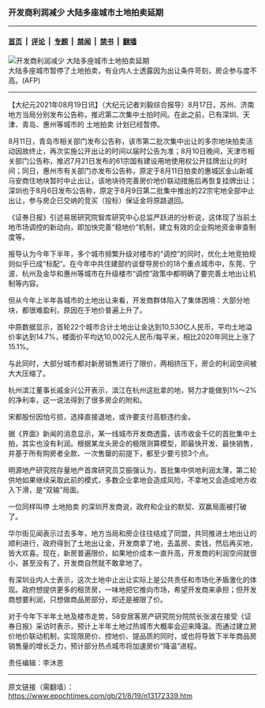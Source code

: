 ### 开发商利润减少 大陆多座城市土地拍卖延期

---

#### [首页](../../../..?n13172339) &nbsp;|&nbsp; [评论](../../../../../epoch-comment?n13172339) &nbsp;|&nbsp; [专题](../../../../../epoch-special?n13172339) &nbsp;|&nbsp; [禁闻](../../../../../epoch-news?n13172339) &nbsp;|&nbsp; [禁书](../../../../../books?n13172339) &nbsp;|&nbsp; [翻墙](https://github.com/gfw-breaker/nogfw/blob/master/README.md?n13172339)


<div><img alt="开发商利润减少 大陆多座城市土地拍卖延期" class="attachment-djy_600_400 size-djy_600_400 wp-post-image" src="https://i.epochtimes.com/assets/uploads/2014/05/1405201308251944-600x400.jpg"/>
<div class="caption">
 大陆多座城市暂停了土地拍卖，有业内人士透露因为出让条件苛刻，房企参与度不高。(AFP)
</div></div><hr/><div class="post_content" id="artbody" itemprop="articleBody">
 <!-- article content begin -->
 <p>
  【大纪元2021年08月19日讯】（大纪元记者刘毅综合报导）8月17日，苏州、济南地方当局分别发布公告称，推迟第二次集中土拍时间。在此之前，已有深圳、天津、青岛、惠州等城市的
  <ok href="https://www.epochtimes.com/gb/tag/%E5%9C%9F%E5%9C%B0%E6%8B%8D%E5%8D%96.html">
   土地拍卖
  </ok>
  计划已经暂停。
 </p>
 <p>
  8月11日，青岛市相关部门发布公告称，该市第二批次集中出让的多宗地块拍卖活动因故终止，再次实施公开出让的时间以届时公告为准；8月10日晚间，天津市相关部门公告称，推迟7月21日发布的61宗国有建设用地使用权公开挂牌出让的时间；同日，惠州市有关部门亦发布公告称，原定于8月11日拍卖的惠城区金山新城马安商住地块暂时中止出让，该地块待完善房价地价联动措施后再恢复挂牌出让；深圳也于8月6日发布公告称，原定于8月9日第二批集中推出的22宗宅地全部中止出让，参与房企已交纳的竞买（投标）保证金将原路退回。
 </p>
 <p>
  《证券日报》引述易居研究院智库研究中心总监严跃进的分析说，这体现了当前土地市场调控的新动向，即加快完善“稳地价”机制，建立有效的企业购地资金审查制度等。
 </p>
 <p>
  报导认为今年下半年，多个城市频繁升级对楼市的“调控”的同时，优化土地竞拍规则似乎已成“标配”。在今年中共住建部约谈督导房价的18个重点城市中，东莞、宁波、杭州及金华和惠州等城市在升级楼市“调控”政策中都明确了要完善土地出让机制等内容。
 </p>
 <p>
  但从今年上半年各城市的土地出让来看，开发商群体陷入了集体困境：大部分地块，都很难盈利，原因在于地价普遍上升了。
 </p>
 <p>
  中原数据显示，首轮22个城市合计土地出让金达到10,530亿人民币，平均土地溢价率达到14.7%，楼面价平均达10,002元人民币/每平米，相比2020年同比上涨了15.1%。
 </p>
 <p>
  与此同时，大部分城市都对新房销售进行了限价，两相挤压下，房企的利润空间被大大压缩了。
 </p>
 <p>
  杭州滨江董事长戚金兴公开表示，滨江在杭州这批拿的地，努力才能做到1%～2%的净利率，这一说法得到了很多房企的附和。
 </p>
 <p>
  宋都股份因怕亏损，选择直接退地，或许要支付高额违约金。
 </p>
 <p>
  据《界面》新闻的消息显示，某一线城市开发商透露，该市收金千亿的首批集中土拍，其实也没有利润。根据某龙头房企的极限测算模型，即最快开发、最快销售，并基于所有购房者全款、一次售罄的前提下，都至少要亏损3个点。
 </p>
 <p>
  明源地产研究院存量地产首席研究员艾振强认为，首批集中供地利润太薄，第二轮供地如果继续采取此前的模式，多数企业拿地会造成风险，不拿地又会造成地方收入下滑，是“双输”局面。
 </p>
 <p>
  一位同样叫停
  <ok href="https://www.epochtimes.com/gb/tag/%E5%9C%9F%E5%9C%B0%E6%8B%8D%E5%8D%96.html">
   土地拍卖
  </ok>
  的深圳开发商说，政府和企业的默契、双赢局面被打破了。
 </p>
 <p>
  华尔街见闻表示过去多年，地方当局和房企往往结成了同盟，共同推进土地出让的顺利进行，政府得到了土地出让金，开发商拿了地，去盖房、卖钱，然后再买地，皆大欢喜。现在，新房普遍限价，如果地价成本一直升高，开发商的利润空间就很小，甚至没有了，开发商自然就不敢拿地了。
 </p>
 <p>
  有深圳业内人士表示，这次土地中止出让实际上是公共责任和市场化矛盾激化的体现。政府想提供更多的租赁房，一味地把它推向市场，希望开发商来承担；但开发商想要利润，只想做商品房部分，却还是被限了价。
 </p>
 <p>
  对于今年下半年土地及楼市走势，58安居客房产研究院分院院长张波在接受《证券日报》采访时表示，预计上半年土地过热城市大概率会迎来降温。而通过建立房价地价联动机制，实现限房价、控地价、提品质的同时，或也将导致下半年商品房销售量的增长乏力，预计部分热点城市将加速房价“降温”进程。
 </p>
 <p>
  责任编辑：李沐恩
 </p>
 <!-- article content end -->
 <div id="below_article_ad">
 </div>
</div>


---

原文链接（需翻墙）：https://www.epochtimes.com/gb/21/8/19/n13172339.htm